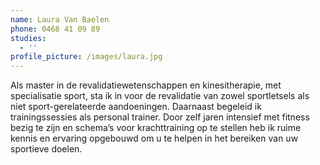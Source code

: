 ```yaml
---
name: Laura Van Baelen
phone: 0468 41 09 89
studies:
  - ''
profile_picture: /images/laura.jpg
---
```

Als master in de revalidatiewetenschappen en kinesitherapie, met specialisatie sport, sta ik in voor de revalidatie van zowel sportletsels als niet sport-gerelateerde aandoeningen. Daarnaast begeleid ik trainingssessies als personal trainer. Door zelf jaren intensief met fitness bezig te zijn en schema’s voor krachttraining op te stellen heb ik ruime kennis en ervaring opgebouwd om u te helpen in het bereiken van uw sportieve doelen.
